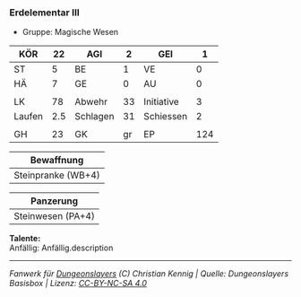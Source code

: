 ### Erdelementar III  
- Gruppe: Magische Wesen  

| KÖR | 22 | AGI | 2 | GEI | 1 |
| --- | --- | --- | --- | --- | --- |
| ST | 5 | BE | 1 | VE | 0 |
| HÄ | 7 | GE | 0 | AU | 0 |
|  |  |  |  |  |  |
| LK | 78 | Abwehr | 33 | Initiative | 3 |
| Laufen | 2.5 | Schlagen | 31 | Schiessen | 2 |
|  |  |  |  |  |  |
| GH | 23 | GK | gr | EP | 124 |


| Bewaffnung |
| --- |
| Steinpranke (WB+4) |


| Panzerung |
| --- |
| Steinwesen (PA+4) |


**Talente:**  
Anfällig: Anfällig.description





___
*Fanwerk für [Dungeonslayers](https://www.dungeonslayers.net/) (C) Christian Kennig | Quelle: Dungeonslayers Basisbox | Lizenz: [CC-BY-NC-SA 4.0](https://creativecommons.org/licenses/by-nc-sa/4.0/deed.de)*